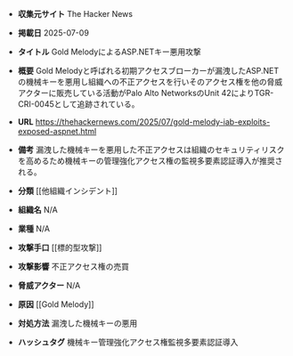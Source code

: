- **収集元サイト**
The Hacker News

- **掲載日**
2025-07-09

- **タイトル**
Gold MelodyによるASP.NETキー悪用攻撃

- **概要**
Gold Melodyと呼ばれる初期アクセスブローカーが漏洩したASP.NETの機械キーを悪用し組織への不正アクセスを行いそのアクセス権を他の脅威アクターに販売している活動がPalo Alto NetworksのUnit 42によりTGR-CRI-0045として追跡されている。

- **URL**
https://thehackernews.com/2025/07/gold-melody-iab-exploits-exposed-aspnet.html

- **備考**
漏洩した機械キーを悪用した不正アクセスは組織のセキュリティリスクを高めるため機械キーの管理強化アクセス権の監視多要素認証導入が推奨される。

- **分類**
[[他組織インシデント]]

- **組織名**
N/A

- **業種**
N/A

- **攻撃手口**
[[標的型攻撃]]

- **攻撃影響**
不正アクセス権の売買

- **脅威アクター**
N/A

- **原因**
[[Gold Melody]]

- **対処方法**
漏洩した機械キーの悪用

- **ハッシュタグ**
機械キー管理強化アクセス権監視多要素認証導入
